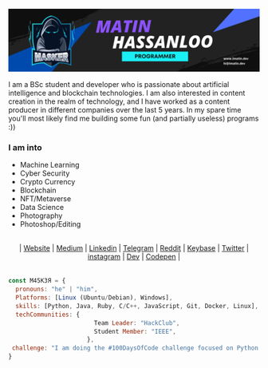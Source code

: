 [![MastHead](https://github.com/maasker/maasker/blob/main/Uploads/Matin.png)]()

I am a BSc student and developer who is passionate about artificial intelligence and blockchain technologies. I am also interested in content creation in the realm of technology, and I have worked as a content producer in different companies over the last 5 years. In my spare time you'll most likely find me building some fun (and partially useless) programs :))

### I am into
- Machine Learning
- Cyber Security
- Crypto Currency
- Blockchain
- NFT/Metaverse
- Data Science
- Photography
- Photoshop/Editing

<br>
<div align="center">
	| <a href="https://imatin.dev">Website</a> | <a href="https://medium.com/@maasker">Medium</a> | <a href="https://linkedin.com/in/maasker">Linkedin</a> | <a href="https://www.t.me/masker">Telegram</a> | <a href="https://www.reddit.com/user/realmasker">Reddit</a> | <a href="https://keybase.io/masker">Keybase</a> | <a href="https://twitter.com/maaasker">Twitter</a> | <a href="https://www.instagram.com/mrmasker/">instagram</a> | <a href="https://dev.to/masker">Dev</a> | <a href="https://codepen.io/maasker">Codepen</a> |
</div>
<br>

```javascript
const M45K3Я = {
  pronouns: "he" | "him",
  Platforms: [Linux (Ubuntu/Debian), Windows],
  skills: [Python, Java, Ruby, C/C++, JavaScript, Git, Docker, Linux],
  techCommunities: {
                        Team Leader: "HackClub",
                        Student Member: "IEEE",
                      },
 challenge: "I am doing the #100DaysOfCode challenge focused on Python and Machine Learning"
}
```
